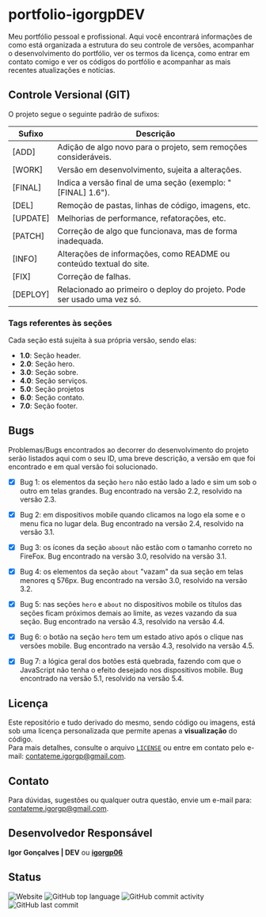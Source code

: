# portfolio-igorgpDEV

Meu portfólio pessoal e profissional. Aqui você encontrará informações de como está organizada a estrutura do seu controle de versões, acompanhar o desenvolvimento do portfólio, ver os termos da licença, como entrar em contato comigo e ver os códigos do portfólio e acompanhar as mais recentes atualizações e notícias.

## Controle Versional (GIT)

O projeto segue o seguinte padrão de sufixos:

| Sufixo   | Descrição                                                               |
| -------- | ----------------------------------------------------------------------- |
| [ADD]    | Adição de algo novo para o projeto, sem remoções consideráveis.         |
| [WORK]   | Versão em desenvolvimento, sujeita a alterações.                        |
| [FINAL]  | Indica a versão final de uma seção (exemplo: "[FINAL] 1.6").            |
| [DEL]    | Remoção de pastas, linhas de código, imagens, etc.                      |
| [UPDATE] | Melhorias de performance, refatorações, etc.                            |
| [PATCH]  | Correção de algo que funcionava, mas de forma inadequada.               |
| [INFO]   | Alterações de informações, como README ou conteúdo textual do site.     |
| [FIX]    | Correção de falhas.                                                     |
| [DEPLOY] | Relacionado ao primeiro o deploy do projeto. Pode ser usado uma vez só. |

### Tags referentes às seções

Cada seção está sujeita à sua própria versão, sendo elas:

- **1.0**: Seção header. 
- **2.0**: Seção hero. 
- **3.0**: Seção sobre. 
- **4.0**: Seção serviços. 
- **5.0**: Seção projetos 
- **6.0**: Seção contato.
- **7.0**: Seção footer.

## Bugs

Problemas/Bugs encontrados ao decorrer do desenvolvimento do projeto serão listados aqui com o seu ID, uma breve descrição, a versão em que foi encontrado e em qual versão foi solucionado.

- [x] Bug 1: os elementos da seção `hero` não estão lado a lado e sim um sob o outro em telas grandes. Bug encontrado na versão 2.2, resolvido na versão 2.3.    
     
- [x] Bug 2: em dispositivos mobile quando clicamos na logo ela some e o menu fica no lugar dela. Bug encontrado na versão 2.4, resolvido na versão 3.1.
     
- [x] Bug 3: os ícones da seção `aboout` não estão com o tamanho correto no FireFox. Bug encontrado na versão 3.0, resolvido na versão 3.1. 

- [x] Bug 4: os elementos da seção `about` "vazam" da sua seção em telas menores q 576px. Bug encontrado na versão 3.0, resolvido na versão 3.2.

- [x] Bug 5: nas seções `hero` e `about` no dispositivos mobile os títulos das seções ficam próximos demais ao limite, as vezes vazando da sua seção. Bug encontrado na versão 4.3, resolvido na versão 4.4.

- [x] Bug 6: o botão na seção `hero` tem um estado ativo após o clique nas versões mobile. Bug encontrado na versão 4.3, resolvido na versão 4.5.

- [x] Bug 7: a lógica geral dos botões está quebrada, fazendo com que o JavaScript não tenha o efeito desejado nos dispositivos mobile. Bug encontrado na versão 5.1, resolvido na versão 5.4.

## Licença

Este repositório e tudo derivado do mesmo, sendo código ou imagens, está sob uma licença personalizada que permite apenas a **visualização** do código.   
Para mais detalhes, consulte o arquivo [`LICENSE`](./LICENSE) ou entre em contato pelo e-mail: contateme.igorgp@gmail.com.

## Contato

Para dúvidas, sugestões ou qualquer outra questão, envie um e-mail para: contateme.igorgp@gmail.com.  

## Desenvolvedor Responsável

**Igor Gonçalves | DEV** ou [**igorgp06**](https://github.com/igorgp06)

## Status

<div align="start" style="height: 24px">
    <img alt="Website" src="https://img.shields.io/website?url=https%3A%2F%2Figorgp06.github.io%2Fportifolio-igorgpDEV%2F&up_message=ONLINE&up_color=blue&down_message=OFFLINE&down_color=red&style=for-the-badge">
    <img alt="GitHub top language" src="https://img.shields.io/github/languages/top/igorgp06/portifolio-igorgpDEV?style=for-the-badge&color=orange">
    <img alt="GitHub commit activity" src="https://img.shields.io/github/commit-activity/t/igorgp06/portifolio-igorgpDEV?style=for-the-badge">
    <img alt="GitHub last commit" src="https://img.shields.io/github/last-commit/igorgp06/portifolio-igorgpDEV?style=for-the-badge">
</div>

